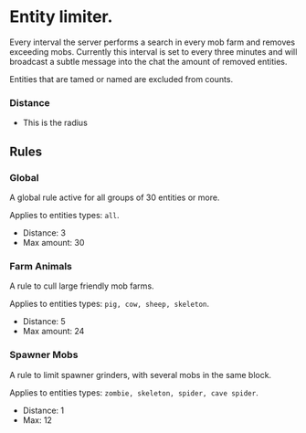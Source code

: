 # Entity limiter.

Every interval the server performs a search in every mob farm and removes exceeding mobs. Currently this interval is set to every three minutes and will broadcast a subtle message into the chat the amount of removed entities.

Entities that are tamed or named are excluded from counts.

### Distance

* This is the radius&#x20;

## Rules&#x20;

### Global

A global rule active for all groups of 30 entities or more.

Applies to entities types: `all`.

* Distance: 3
* Max amount: 30

### Farm Animals

A rule to cull large friendly mob farms.

Applies to entities types: `pig, cow, sheep, skeleton`.

* Distance: 5
* Max amount: 24

### Spawner Mobs

A rule to limit spawner grinders, with several mobs in the same block.

Applies to entities types: `zombie, skeleton, spider, cave spider`.

* Distance: 1
* Max: 12
